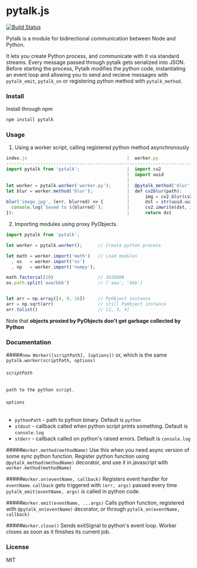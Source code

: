 pytalk.js
========================
[![Build Status](https://travis-ci.org/tsim0/pytalk.js.svg?branch=master)](https://travis-ci.org/tsim0/pytalk.js)

Pytalk is a module for bidirectional communication between Node and Python.

It lets you create Python process, and communicate with it via standard streams. Every message passed through pytalk gets serialized into JSON.
Before starting the process, Pytalk modifies the python code, instantiating an event loop and allowing you to send and recieve messages with `pytalk_emit`, `pytalk_on` or registering python method with `pytalk_method`.

### Install
Install through npm
```bash
npm install pytalk
```

### Usage

1) Using a worker script, calling registered python method asynchronously

```javascript
index.js                                      |  worker.py
------------------------------------------------------------------------------------------------
import pytalk from 'pytalk';                  |  import cv2
                                              |  import uuid
                                              |  
let worker = pytalk.worker('worker.py');      |  @pytalk_method('blur')
let blur = worker.method('blur');             |  def cv2blur(path):
                                              |      img = cv2.blur(cv2.imread(path), (20, 20))
blur('image.jpg', (err, blurred) => {         |      dst = str(uuid.uuid1()) + '.jpg'
  console.log(`Saved to ${blurred}`);         |      cv2.imwrite(dst, img)
});                                           |      return dst
```

2) Importing modules using proxy PyObjects.

```javascript
import pytalk from 'pytalk';

let worker = pytalk.worker();      // Create python process

let math = worker.import('math')   // Load modules
  , os   = worker.import('os')
  , np   = worker.import('numpy');

math.factorial(10)                 // 3628800
os.path.split('aaa/bbb')           // ['aaa', 'bbb']


let arr = np.array([4, 9, 16])     // PyObject instance
arr = np.sqrt(arr)                 // still PyObject instance
arr.tolist()                       // [2, 3, 4]
```

Note that __objects proxied by PyObjects don't get garbage collected by Python__

### Documentation

#####```new Worker([scriptPath], [options])```
or, which is the same `pytalk.worker(scriptPath, options)`

###### `scriptPath`
	path to the python script.

###### `options`
* `pythonPath` - path to python binary. Default is `python`
* `stdout` - callback called when python script prints something. Default is `console.log`
* `stderr` - callback called on python's raised errors. Default is `console.log`

#####```Worker.method(methodName)```
Use this when you need async version of some sync python function. Register python function using ```@pytalk_method(methodName)``` decorator, and use it in javascript with ```worker.method(methodName)```

#####```Worker.on(eventName, callback)```
Registers event handler for `eventName`. `callback` gets triggered with `(err, args)` passed every time `pytalk_emit(eventName, args)` is called in python code.

#####```Worker.emit(eventName, ...args)```
Calls python function, registered with `@pytalk_on(eventName)` decorator, or through `pytalk_on(eventName, callback)`

#####```Worker.close()```
Sends exitSignal to python's event loop. Worker closes as soon as it finishes its current job.

### License
MIT
